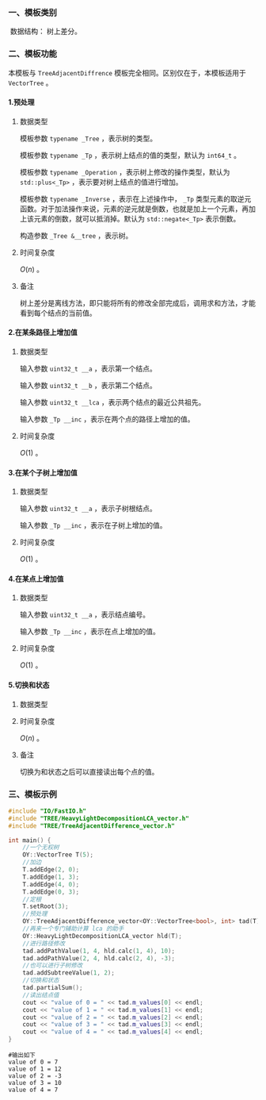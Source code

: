 ### 一、模板类别

​	数据结构： 树上差分。

### 二、模板功能

  本模板与 `TreeAdjacentDiffrence` 模板完全相同。区别仅在于，本模板适用于 `VectorTree` 。

#### 1.预处理

1. 数据类型

   模板参数 `typename _Tree` ，表示树的类型。

   模板参数 `typename _Tp` ，表示树上结点的值的类型，默认为 `int64_t` 。

   模板参数 `typename _Operation` ，表示树上修改的操作类型，默认为 `std::plus<_Tp>` ，表示要对树上结点的值进行增加。

   模板参数 `typename _Inverse` ，表示在上述操作中， `_Tp` 类型元素的取逆元函数。对于加法操作来说，元素的逆元就是倒数，也就是加上一个元素，再加上该元素的倒数，就可以抵消掉。默认为 `std::negate<_Tp>` 表示倒数。

   构造参数 `_Tree &__tree`​ ，表示树。

2. 时间复杂度

   $O(n)$ 。
   
3. 备注

   树上差分是离线方法，即只能将所有的修改全部完成后，调用求和方法，才能看到每个结点的当前值。
   

#### 2.在某条路径上增加值

1. 数据类型

   输入参数 `uint32_t __a` ，表示第一个结点。

   输入参数 `uint32_t __b` ，表示第二个结点。

   输入参数 `uint32_t __lca` ，表示两个结点的最近公共祖先。

   输入参数 `_Tp __inc` ，表示在两个点的路径上增加的值。

2. 时间复杂度

   $O(1)$ 。

#### 3.在某个子树上增加值

1. 数据类型

   输入参数 `uint32_t __a` ，表示子树根结点。

   输入参数 `_Tp __inc` ，表示在子树上增加的值。

2. 时间复杂度

   $O(1)$ 。

#### 4.在某点上增加值

1. 数据类型

   输入参数 `uint32_t __a` ，表示结点编号。

   输入参数 `_Tp __inc` ，表示在点上增加的值。

2. 时间复杂度

   $O(1)$ 。

#### 5.切换和状态

1. 数据类型

2. 时间复杂度

   $O(n)$ 。
   
3. 备注

   切换为和状态之后可以直接读出每个点的值。

### 三、模板示例

```c++
#include "IO/FastIO.h"
#include "TREE/HeavyLightDecompositionLCA_vector.h"
#include "TREE/TreeAdjacentDifference_vector.h"

int main() {
    //一个无权树
    OY::VectorTree T(5);
    //加边
    T.addEdge(2, 0);
    T.addEdge(1, 3);
    T.addEdge(4, 0);
    T.addEdge(0, 3);
    //定根
    T.setRoot(3);
    //预处理
    OY::TreeAdjacentDifference_vector<OY::VectorTree<bool>, int> tad(T);
    //再来一个专门辅助计算 lca 的助手
    OY::HeavyLightDecompositionLCA_vector hld(T);
    //进行路径修改
    tad.addPathValue(1, 4, hld.calc(1, 4), 10);
    tad.addPathValue(2, 4, hld.calc(2, 4), -3);
    //也可以进行子树修改
    tad.addSubtreeValue(1, 2);
    //切换和状态
    tad.partialSum();
    //读出结点值
    cout << "value of 0 = " << tad.m_values[0] << endl;
    cout << "value of 1 = " << tad.m_values[1] << endl;
    cout << "value of 2 = " << tad.m_values[2] << endl;
    cout << "value of 3 = " << tad.m_values[3] << endl;
    cout << "value of 4 = " << tad.m_values[4] << endl;
}
```

```
#输出如下
value of 0 = 7
value of 1 = 12
value of 2 = -3
value of 3 = 10
value of 4 = 7

```

